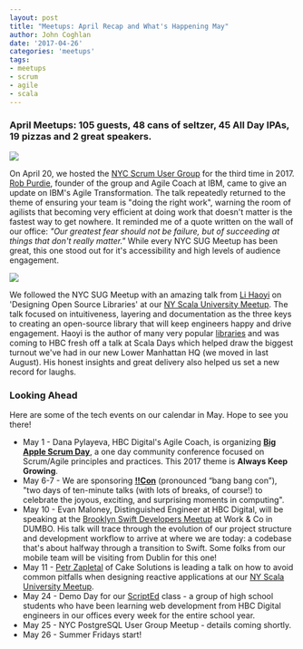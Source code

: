 ```yaml
---
layout: post
title: "Meetups: April Recap and What's Happening May"
author: John Coghlan
date: '2017-04-26'
categories: 'meetups'
tags:
- meetups
- scrum
- agile
- scala
---
```


### April Meetups: 105 guests, 48 cans of seltzer, 45 All Day IPAs, 19 pizzas and 2 great speakers. 

![](http://i.imgur.com/n8buGlF.jpg)

On April 20, we hosted the [NYC Scrum User Group](https://www.meetup.com/NYC-Scrum-User-Group/) for the third time in 2017. [Rob Purdie](https://twitter.com/robpurdie), founder of the group and Agile Coach at IBM, came to give an update on IBM's Agile Transformation. The talk repeatedly returned to the theme of ensuring your team is "doing the right work", warning the room of agilists that becoming very efficient at doing work that doesn't matter is the fastest way to get nowhere. It reminded me of a quote written on the wall of our office: *"Our greatest fear should not be failure, but of succeeding at things that don't really matter."* While every NYC SUG Meetup has been great, this one stood out for it's accessibility and high levels of audience engagement.

![](http://i.imgur.com/KgP4K4N.jpg)

We followed the NYC SUG Meetup with an amazing talk from [Li Haoyi](https://twitter.com/li_haoyi) on 'Designing Open Source Libraries' at our [NY Scala University Meetup](https://www.meetup.com/New-York-Scala-University/). The talk focused on intuitiveness, layering and documentation as the three keys to creating an open-source library that will keep engineers happy and drive engagement. Haoyi is the author of many very popular [libraries](https://github.com/lihaoyi) and was coming to HBC fresh off a talk at Scala Days which helped draw the biggest turnout we've had in our new Lower Manhattan HQ (we moved in last August). His honest insights and great delivery also helped us set a new record for laughs.

### Looking Ahead

Here are some of the tech events on our calendar in May. Hope to see you there! 

* May 1 - Dana Pylayeva, HBC Digital's Agile Coach, is organizing **[Big Apple Scrum Day](http://www.bigapplescrumday.org/)**, a one day community conference focused on Scrum/Agile principles and practices. This 2017 theme is **Always Keep Growing**.
* May 6-7 - We are sponsoring **[!!Con](http://bangbangcon.com/)** (pronounced “bang bang con”), "two days of ten-minute talks (with lots of breaks, of course!) to celebrate the joyous, exciting, and surprising moments in computing".
* May 10 - Evan Maloney, Distinguished Engineer at HBC Digital, will be speaking at the [Brooklyn Swift Developers Meetup](https://www.meetup.com/Brooklyn-Swift-Developers/events/239507650/) at Work & Co in DUMBO. His talk will trace through the evolution of our project structure and development workflow to arrive at where we are today: a codebase that's about halfway through a transition to Swift. Some folks from our mobile team will be visiting from Dublin for this one!
* May 11 - [Petr Zapletal](https://twitter.com/petr_zapletal) of Cake Solutions is leading a talk on how to avoid common pitfalls when designing reactive applications at our [NY Scala University Meetup](https://www.meetup.com/New-York-Scala-University/events/239511823/). 
* May 24 - Demo Day for our [ScriptEd](https://scripted.org) class - a group of high school students who have been learning web development from HBC Digital engineers in our offices every week for the entire school year. 
* May 25 - NYC PostgreSQL User Group Meetup - details coming shortly. 
* May 26 - Summer Fridays start! 


